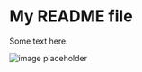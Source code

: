# My README file

Some text here.

![image placeholder](https://www.catster.com/wp-content/uploads/2017/08/A-fluffy-cat-looking-funny-surprised-or-concerned.jpg)
